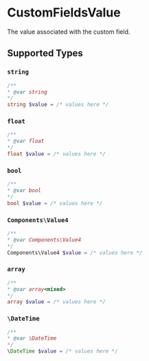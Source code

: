 # CustomFieldsValue

The value associated with the custom field.


## Supported Types

### `string`

```php
/**
* @var string
*/
string $value = /* values here */
```

### `float`

```php
/**
* @var float
*/
float $value = /* values here */
```

### `bool`

```php
/**
* @var bool
*/
bool $value = /* values here */
```

### `Components\Value4`

```php
/**
* @var Components\Value4
*/
Components\Value4 $value = /* values here */
```

### `array`

```php
/**
* @var array<mixed>
*/
array $value = /* values here */
```

### `\DateTime`

```php
/**
* @var \DateTime
*/
\DateTime $value = /* values here */
```

